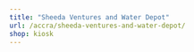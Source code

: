 ```yaml
---
title: "Sheeda Ventures and Water Depot"
url: /accra/sheeda-ventures-and-water-depot/
shop: kiosk
---
```

